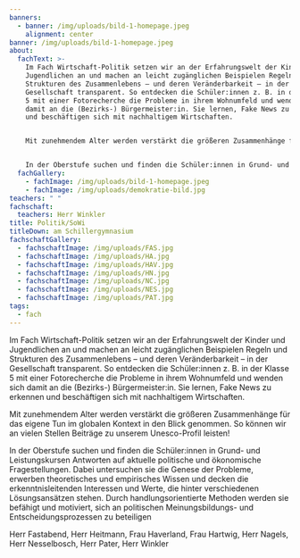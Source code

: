 ```yaml
---
banners:
  - banner: /img/uploads/bild-1-homepage.jpeg
    alignment: center
banner: /img/uploads/bild-1-homepage.jpeg
about:
  fachText: >-
    Im Fach Wirtschaft-Politik setzen wir an der Erfahrungswelt der Kinder und
    Jugendlichen an und machen an leicht zugänglichen Beispielen Regeln und
    Strukturen des Zusammenlebens – und deren Veränderbarkeit – in der
    Gesellschaft transparent. So entdecken die Schüler:innen z. B. in der Klasse
    5 mit einer Fotorecherche die Probleme in ihrem Wohnumfeld und wenden sich
    damit an die (Bezirks-) Bürgermeister:in. Sie lernen, Fake News zu erkennen
    und beschäftigen sich mit nachhaltigem Wirtschaften. 


    Mit zunehmendem Alter werden verstärkt die größeren Zusammenhänge für das eigene Tun im globalen Kontext in den Blick genommen. So können wir an vielen Stellen Beiträge zu unserem Unesco-Profil leisten! 


    In der Oberstufe suchen und finden die Schüler:innen in Grund- und Leistungskursen Antworten auf aktuelle politische und ökonomische Fragestellungen. Dabei untersuchen sie die Genese der Probleme, erwerben theoretisches und empirisches Wissen und decken die erkenntnisleitenden Interessen und Werte, die hinter verschiedenen Lösungsansätzen stehen. Durch handlungsorientierte Methoden werden sie befähigt und motiviert, sich an politischen Meinungsbildungs- und Entscheidungsprozessen zu beteiligen.
  fachGallery:
    - fachImage: /img/uploads/bild-1-homepage.jpeg
    - fachImage: /img/uploads/demokratie-bild.jpg
teachers: " "
fachschaft:
  teachers: Herr Winkler
title: Politik/SoWi
titleDown: am Schillergymnasium
fachschaftGallery:
  - fachschaftImage: /img/uploads/FAS.jpg
  - fachschaftImage: /img/uploads/HA.jpg
  - fachschaftImage: /img/uploads/HAV.jpg
  - fachschaftImage: /img/uploads/HN.jpg
  - fachschaftImage: /img/uploads/NC.jpg
  - fachschaftImage: /img/uploads/NES.jpg
  - fachschaftImage: /img/uploads/PAT.jpg
tags:
  - fach
---
```

Im Fach Wirtschaft-Politik setzen wir an der Erfahrungswelt der Kinder und Jugendlichen an und machen an leicht zugänglichen Beispielen Regeln und Strukturen des Zusammenlebens – und deren Veränderbarkeit – in der Gesellschaft transparent. So entdecken die Schüler:innen z. B. in der Klasse 5 mit einer Fotorecherche die Probleme in ihrem Wohnumfeld und wenden sich damit an die (Bezirks-) Bürgermeister:in. Sie lernen, Fake News zu erkennen und beschäftigen sich mit nachhaltigem Wirtschaften.

Mit zunehmendem Alter werden verstärkt die größeren Zusammenhänge für das eigene Tun im globalen Kontext in den Blick genommen. So können wir an vielen Stellen Beiträge zu unserem Unesco-Profil leisten!

In der Oberstufe suchen und finden die Schüler:innen in Grund- und Leistungskursen Antworten auf aktuelle politische und ökonomische Fragestellungen. Dabei untersuchen sie die Genese der Probleme, erwerben theoretisches und empirisches Wissen und decken die erkenntnisleitenden Interessen und Werte, die hinter verschiedenen Lösungsansätzen stehen. Durch handlungsorientierte Methoden werden sie befähigt und motiviert, sich an politischen Meinungsbildungs- und Entscheidungsprozessen zu beteiligen

Herr Fastabend, Herr Heitmann, Frau Haverland, Frau Hartwig, Herr Nagels, Herr Nesselbosch, Herr Pater, Herr Winkler